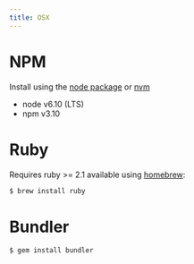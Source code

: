 ```yaml
---
title: OSX
---
```


# NPM

Install using the [node package](https://nodejs.org/en/) or [nvm](http://nvm.sh)
- node v6.10 (LTS)
- npm v3.10


# Ruby

Requires ruby >= 2.1 available using [homebrew](https://brew.sh):
```sh
$ brew install ruby
```

# Bundler
```sh
$ gem install bundler
```